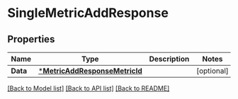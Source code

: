 # SingleMetricAddResponse

## Properties
Name | Type | Description | Notes
------------ | ------------- | ------------- | -------------
**Data** | [***MetricAddResponseMetricId**](MetricAddResponse_metric_id.md) |  | [optional] 

[[Back to Model list]](../README.md#documentation-for-models) [[Back to API list]](../README.md#documentation-for-api-endpoints) [[Back to README]](../README.md)


